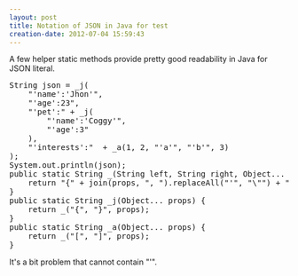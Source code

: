 ```yaml
---
layout: post
title: Notation of JSON in Java for test
creation-date: 2012-07-04 15:59:43
---
```

A few helper static methods provide pretty good readability in Java for JSON literal.

<pre class="brush:java">
String json = _j(
    "'name':'Jhon'",
    "'age':23",
    "'pet':" + _j(
        "'name':'Coggy'",
        "'age':3"
    ),
    "'interests':"  + _a(1, 2, "'a'", "'b'", 3)
);
System.out.println(json);
public static String _(String left, String right, Object... props) {
    return "{" + join(props, ", ").replaceAll("'", "\"") + "}";
}
public static String _j(Object... props) {
    return _("{", "}", props);
}
public static String _a(Object... props) {
    return _("[", "]", props);
}
</pre>

It's a bit problem that cannot contain "'".
